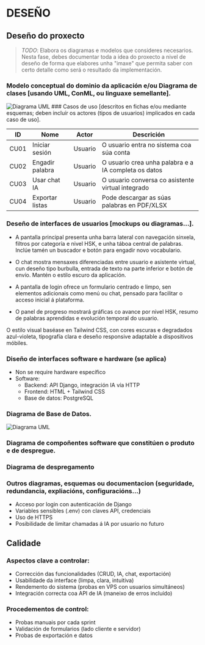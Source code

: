 # DESEÑO

## Deseño do proxecto

> *TODO*: Elabora os diagramas e modelos que consideres necesarios. Nesta fase, debes documentar toda a idea do proxecto a nivel de deseño de forma que elabores unha "imaxe" que permita saber con certo detalle como será o resultado da implementación. 

### Modelo conceptual do dominio da aplicación e/ou Diagrama de clases [usando UML, ConML, ou linguaxe semellante].
<img src="victor-manuel-iglesias/doc/img/diagramadeclases.svg" alt="Diagrama UML" />
### Casos de uso [descritos en fichas e/ou mediante esquemas; deben incluír os actores (tipos de usuarios) implicados en cada caso de uso].

| ID   | Nome                | Actor   | Descrición                                                 |
|------|---------------------|---------|-------------------------------------------------------------|
| CU01 | Iniciar sesión      | Usuario | O usuario entra no sistema coa súa conta                    |
| CU02 | Engadir palabra     | Usuario | O usuario crea unha palabra e a IA completa os datos        |
| CU03 | Usar chat IA        | Usuario | O usuario conversa co asistente virtual integrado           |
| CU04 | Exportar listas     | Usuario | Pode descargar as súas palabras en PDF/XLSX                 |

### Deseño de interfaces de usuarios [mockups ou diagramas...].

- A pantalla principal presenta unha barra lateral con navegación sinxela, filtros por categoría e nivel HSK, e unha táboa central de palabras. Inclúe tamén un buscador e botón para engadir novo vocabulario.

- O chat mostra mensaxes diferenciadas entre usuario e asistente virtual, cun deseño tipo burbulla, entrada de texto na parte inferior e botón de envío. Mantén o estilo escuro da aplicación.

- A pantalla de login ofrece un formulario centrado e limpo, sen elementos adicionais como menú ou chat, pensado para facilitar o acceso inicial á plataforma.

- O panel de progreso mostrará gráficas co avance por nivel HSK, resumo de palabras aprendidas e evolución temporal do usuario.

O estilo visual baséase en Tailwind CSS, con cores escuras e degradados azul-violeta, tipografía clara e deseño responsive adaptable a dispositivos móbiles.

### Diseño de interfaces software e hardware (se aplica)

- Non se require hardware específico
- Software:
  - Backend: API Django, integración IA vía HTTP
  - Frontend: HTML + Tailwind CSS
  - Base de datos: PostgreSQL

### Diagrama de Base de Datos.

<img src="victor-manuel-iglesias/doc/img/diagramabasededatos.svg" alt="Diagrama UML" />

### Diagrama de compoñentes software que constitúen o produto e de despregue.

### Diagrama de despregamento

### Outros diagramas, esquemas ou documentacion (seguridade, redundancia, expliacións, configuracións...)

- Acceso por login con autenticación de Django
- Variables sensibles (.env) con claves API, credenciais
- Uso de HTTPS
- Posibilidade de limitar chamadas á IA por usuario no futuro

## Calidade

### Aspectos clave a controlar:

- Corrección das funcionalidades (CRUD, IA, chat, exportación)
- Usabilidade da interface (limpa, clara, intuitiva)
- Rendemento do sistema (probas en VPS con usuarios simultáneos)
- Integración correcta coa API de IA (maneixo de erros incluído)

### Procedementos de control:

- Probas manuais por cada sprint
- Validación de formularios (lado cliente e servidor)
- Probas de exportación e datos
